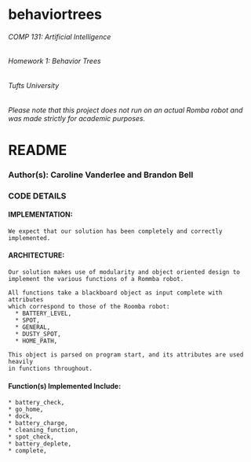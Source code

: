 # behaviortrees
###### COMP 131: Artificial Intelligence
###### Homework 1: Behavior Trees
###### Tufts University

###### Please note that this project does not run on an actual Romba robot and was made strictly for academic purposes.

# README

### Author(s): Caroline Vanderlee and Brandon Bell


### CODE DETAILS

  #### IMPLEMENTATION:
    We expect that our solution has been completely and correctly implemented.

  #### ARCHITECTURE:
    Our solution makes use of modularity and object oriented design to
    implement the various functions of a Rommba robot.

    All functions take a blackboard object as input complete with attributes
    which correspond to those of the Roomba robot:
      * BATTERY_LEVEL,
      * SPOT,
      * GENERAL,
      * DUSTY_SPOT,
      * HOME_PATH,

    This object is parsed on program start, and its attributes are used heavily
    in functions throughout.

  #### Function(s) Implemented Include:
    * battery_check,
    * go_home,
    * dock,
    * battery_charge,
    * cleaning_function,
    * spot_check,
    * battery_deplete,
    * complete,
